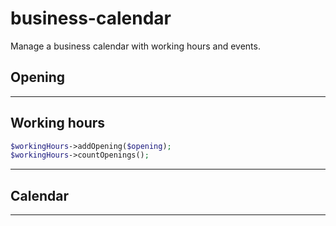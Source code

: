 # business-calendar
Manage a business calendar with working hours and events.

## Opening
---
## Working hours
```php
$workingHours->addOpening($opening);
$workingHours->countOpenings();
```
---
## Calendar
---

